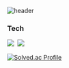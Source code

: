 ![header](https://capsule-render.vercel.app/api?type=wave&color=auto&height=300&section=header&text=Habaek%20Bak&fontSize=90)

<h3>Tech</h3>
<img src="https://img.shields.io/badge/Python-3766AB?style=flat-square&logo=Python&logoColor=white"/></a>&nbsp <img src="https://img.shields.io/badge/Java-007396?style=flat-square&logo=Java&logoColor=white"/></a>&nbsp

[![Solved.ac Profile](http://mazassumnida.wtf/api/v2/generate_badge?boj=hazo)](https://solved.ac/hazo/)
